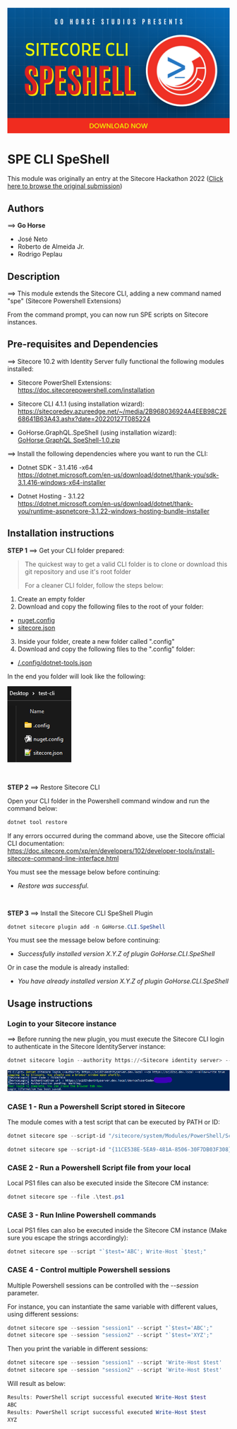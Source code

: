 ![SPE CLI SpeShell](docs/images/GoHorse%20SpeShell.png?raw=true)
# SPE CLI SpeShell

This module was originally an entry at the Sitecore Hackathon 2022 ([Click here to browse the original submission](https://github.com/Sitecore-Hackathon/2022-Go-Horse/tree/Hackathon-submission))  

## Authors
⟹ **Go Horse**
- José Neto
- Roberto de Almeida Jr.
- Rodrigo Peplau 

## Description
⟹ This module extends the Sitecore CLI, adding a new command named "spe" (Sitecore Powershell Extensions)

From the command prompt, you can now run SPE scripts on Sitecore instances.

## Pre-requisites and Dependencies

⟹ Sitecore 10.2 with Identity Server fully functional the following modules installed:

* Sitecore PowerShell Extensions:  
https://doc.sitecorepowershell.com/installation

* Sitecore CLI 4.1.1 (using installation wizard):  
https://sitecoredev.azureedge.net/~/media/2B968036924A4EEB98C2E68641B63A43.ashx?date=20220127T085224

* GoHorse.GraphQL.SpeShell (using installation wizard):  
[GoHorse GraphQL SpeShell-1.0.zip](/sc-packages/GoHorse%20GraphQL%20SpeShell-1.0.zip?raw=true)

⟹ Install the following dependencies where you want to run the CLI:

* Dotnet SDK - 3.1.416 -x64  
https://dotnet.microsoft.com/en-us/download/dotnet/thank-you/sdk-3.1.416-windows-x64-installer  

* Dotnet Hosting - 3.1.22  
https://dotnet.microsoft.com/en-us/download/dotnet/thank-you/runtime-aspnetcore-3.1.22-windows-hosting-bundle-installer

## Installation instructions

**STEP 1** ⟹ Get your CLI folder prepared:

> The quickest way to get a valid CLI folder is to clone or download this git repository and use it's root folder
> 
> For a cleaner CLI folder, follow the steps below:

 1. Create an empty folder
 2. Download and copy the following files to the root of your folder:
 - [nuget.config](/nuget.config?raw=true)
 - [sitecore.json](/sitecore.json?raw=true)
 3. Inside your folder, create a new folder called ".config"
 4. Download and copy the following files to the ".config" folder: 
 - [/.config/dotnet-tools.json](/.config/dotnet-tools.json?raw=true)
 
 In the end you folder will look like the following:
 
 ![CLI folder](docs/images/CLIfolder.png?raw=true)

<br>

**STEP 2** ⟹ Restore Sitecore CLI

Open your CLI folder in the Powershell command window and run the command below:

```powershell
dotnet tool restore
```

If any errors occurred during the command above, use the Sitecore official CLI documentation:  https://doc.sitecore.com/xp/en/developers/102/developer-tools/install-sitecore-command-line-interface.html

You must see the message below before continuing:

* *Restore was successful.*

<br>

**STEP 3** ⟹ Install the Sitecore CLI SpeShell Plugin

```powershell
dotnet sitecore plugin add -n GoHorse.CLI.SpeShell
```

You must see the message below before continuing:

* *Successfully installed version X.Y.Z of plugin GoHorse.CLI.SpeShell*

Or in case the module is already installed:

* *You have already installed version X.Y.Z of plugin GoHorse.CLI.SpeShell*


## Usage instructions

### Login to your Sitecore instance

⟹ Before running the new plugin, you must execute the Sitecore CLI login to authenticate in the Sitecore IdentityServer instance:

```powershell
dotnet sitecore login --authority https://<Sitecore identity server> --cm http://<Sitecore instance> --allow-write true
```

![Sitecore CLI login](docs/images/sitecore-cli-login.png?raw=true "Sitecore CLI login")


### CASE 1 - Run a Powershell Script stored in Sitecore

The module comes with a test script that can be executed by PATH or ID:

```powershell
dotnet sitecore spe --script-id "/sitecore/system/Modules/PowerShell/Script Library/GoHorse SpeShell Test Script"
```

```powershell
dotnet sitecore spe --script-id "{11CE538E-5EA9-481A-8506-30F7DB03F308}"
```

### CASE 2 - Run a Powershell Script file from your local

Local PS1 files can also be executed inside the Sitecore CM instance:

```powershell
dotnet sitecore spe --file .\test.ps1
```

### CASE 3 - Run Inline Powershell commands

Local PS1 files can also be executed inside the Sitecore CM instance (Make sure you escape the strings accordingly):

```powershell
dotnet sitecore spe --script "`$test='ABC'; Write-Host `$test;"
```


### CASE 4 - Control multiple Powershell sessions

Multiple Powershell sessions can be controlled with the *--session* parameter.

For instance, you can instantiate the same variable with different values, using different sessions:

```powershell
dotnet sitecore spe --session "session1" --script "`$test='ABC';"
dotnet sitecore spe --session "session2" --script "`$test='XYZ';"
```
Then you print the variable in different sessions:

```powershell
dotnet sitecore spe --session "session1" --script 'Write-Host $test'
dotnet sitecore spe --session "session2" --script 'Write-Host $test'
```

Will result as below:

```powershell
Results: PowerShell script successful executed Write-Host $test
ABC
Results: PowerShell script successful executed Write-Host $test
XYZ
```
